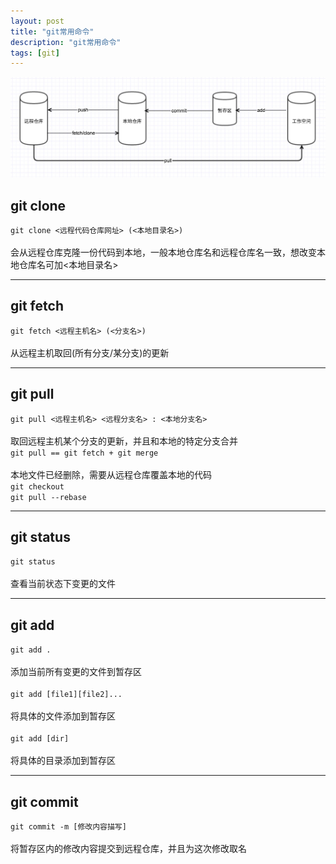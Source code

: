 ```yaml
---
layout: post
title: "git常用命令"
description: "git常用命令"
tags: [git]
---
```


![git work](/assets/img/git_work.png)

## git clone
`git clone <远程代码仓库网址> (<本地目录名>)`
<br><br>
会从远程仓库克隆一份代码到本地，一般本地仓库名和远程仓库名一致，想改变本地仓库名可加<本地目录名>

***

## git fetch
`git fetch <远程主机名> (<分支名>)`
<br><br>
从远程主机取回(所有分支/某分支)的更新

***

## git pull
`git pull <远程主机名> <远程分支名> : <本地分支名>`
<br><br>
取回远程主机某个分支的更新，并且和本地的特定分支合并
<br>
`git pull == git fetch + git merge`
<br><br>
本地文件已经删除，需要从远程仓库覆盖本地的代码
<br>
`git checkout`
<br>
`git pull --rebase`

***

## git status
`git status`
<br><br>
查看当前状态下变更的文件

***

## git add
`git add .`
<br><br>
添加当前所有变更的文件到暂存区
<br><br>
`git add [file1][file2]...`
<br><br>
将具体的文件添加到暂存区
<br><br>
`git add [dir]`
<br><br>
将具体的目录添加到暂存区

***

## git commit
`git commit -m [修改内容描写]`
<br><br>
将暂存区内的修改内容提交到远程仓库，并且为这次修改取名













